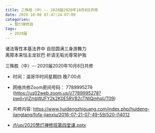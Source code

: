 ```yaml
---
title: 三殊胜（中）-- 2020届2020年10月8日共修
date: 2020-10-08 07:47:24-07:00
categories:
  - 慧灯禅修班
tags:
  - 2020届
---
```

诸法等性本基法界中 自现圆满三身游舞力  
离障本来怙主龙钦巴 祈请无垢光尊常护我  

三殊胜（中）-- 2020届2020年10月8日共修

* 时间：温哥华时间星期四 晚7:00点

* 网络共修Zoom房间号码： 7789995278 (<https://us02web.zoom.us/j/7789995278?pwd=VjZmbWJFY2k2K0E5RVB2cTNIQmhqUT09>)

* 共修内容:  <https://www.huidengzhiguang.com/index.php/huideng-jiangtang/fofa-jianxiu/2016-07-21-07-49-59/520-l14012>

* [/f/up/2020慧灯禅修班第四堂课.pptx](/f/up/2020慧灯禅修班第四堂课.pptx)
